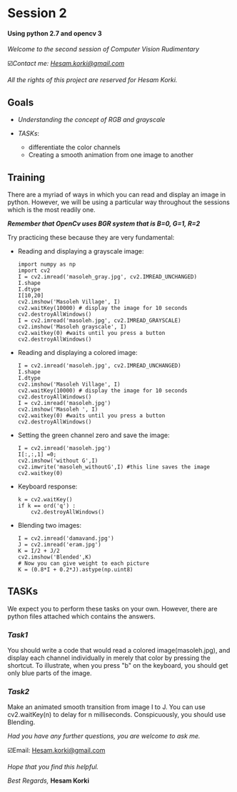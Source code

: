 # **Session 2**

#### **Using python 2.7 and opencv 3**

*Welcome to the second session of Computer Vision Rudimentary*

☑️*Contact me: Hesam.korki@gmail.com*

*All the rights of this project are reserved for Hesam Korki.*

## **Goals**

- *Understanding the concept of RGB and grayscale*

- *TASKs*:
  - differentiate the color channels
  - Creating a smooth animation from one image to another 

## **Training**

There are a myriad of ways in which you can read and display an image in python. However, we will be using a particular
way throughout the sessions which is the most readily one.

**_Remember that OpenCv uses BGR system that is B=0, G=1, R=2_**

Try practicing these because they are very fundamental:
- Reading and displaying a grayscale image:
    ```
    import numpy as np
    import cv2
    I = cv2.imread('masoleh_gray.jpg', cv2.IMREAD_UNCHANGED)
    I.shape
    I.dtype
    I[10,20]
    cv2.imshow('Masoleh Village', I)
    cv2.waitKey(10000)​ # display the image for 10 seconds
    cv2.destroyAllWindows()
    I = cv2.imread('masoleh.jpg', cv2.IMREAD_GRAYSCALE)
    cv2.imshow('Masoleh grayscale', I)
    cv2.waitkey(0) #waits until you press a button
    cv2.destroyAllWindows()
    ```
- Reading and displaying a colored image:
    ```
    I = cv2.imread('masoleh.jpg', cv2.IMREAD_UNCHANGED)
    I.shape
    I.dtype
    cv2.imshow('Masoleh Village', I)
    cv2.waitKey(10000)​ # display the image for 10 seconds
    cv2.destroyAllWindows()
    I = cv2.imread('masoleh.jpg')
    cv2.imshow('Masoleh ', I)
    cv2.waitkey(0) #waits until you press a button
    cv2.destroyAllWindows()
    ```
- Setting the green channel zero and save the image:
    ```
    I = cv2.imread('masoleh.jpg')
    I[:,:,1] =0;
    cv2.imshow('without G',I)
    cv2.imwrite('masoleh_withoutG',I) #this line saves the image
    cv2.waitkey(0)

    ```
- Keyboard response:
    ```
    k = cv2.waitKey()
    if k == ord('q') :
        cv2.destroyAllWindows()

    ```
- Blending two images:
    ```
    I = cv2.imread('damavand.jpg')
    J = cv2.imread('eram.jpg')
    K = I/2 + J/2
    cv2.imshow('Blended',K)
    # Now you can give weight to each picture
    K = (0.8*I + 0.2*J).astype(np.uint8)
    ```
## **TASKs**
We expect you to perform these tasks on your own. However, there are python files attached which contains the answers.

### *Task1*
You should write a code that would read a colored image(masoleh.jpg), and display each channel individually in merely that color by pressing the shortcut.
To illustrate, when you press "b" on the keyboard, you should get only blue parts of the image.

### *Task2*
Make an animated smooth transition from image​ I​ to ​J​. You can use cv2.waitKey(n) to delay for n milliseconds. Conspicuously, you should use Blending.

*Had you have any further questions, you are welcome to ask me.*

☑️Email: Hesam.korki@gmail.com

*Hope that you find this helpful.*

*Best Regards,*
**Hesam Korki**
